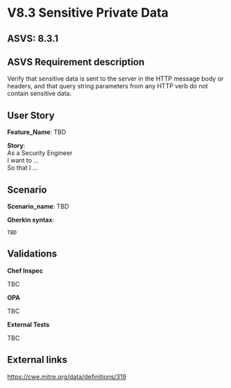 # V8.3 Sensitive Private Data

## ASVS: 8.3.1

## ASVS Requirement description

Verify that sensitive data is sent to the server in the HTTP message body or
headers, and that query string parameters from any HTTP verb do not contain
sensitive data.

## User Story

**Feature_Name**: TBD

**Story**:\
As a Security Engineer\
I want to ...\
So that I ...

## Scenario

**Scenario_name**: TBD

**Gherkin syntax**:

```gherkin
TBD
```

## Validations

**Chef Inspec**

TBC

**OPA**

TBC

**External Tests**

TBC

## External links

<https://cwe.mitre.org/data/definitions/319>
